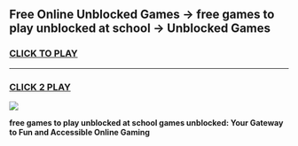 
## Free Online Unblocked Games → free games to play unblocked at school → Unblocked Games
<h3>
<a href="https://premium.freeplayer.one?title=free_games_to_play_unblocked_at_school&ref=21F">CLICK TO PLAY</a></h3>
<hr>

<h3>
<a href="https://premium.freeplayer.one?title=free_games_to_play_unblocked_at_school&ref=21F">CLICK 2 PLAY</a>
  
</h3>

<a href="https://premium.freeplayer.one?title=free_games_to_play_unblocked_at_school&ref=21F/"><img src="https://clearcache.store/games.png"></a>


**free games to play unblocked at school games unblocked: Your Gateway to Fun and Accessible Online Gaming**
